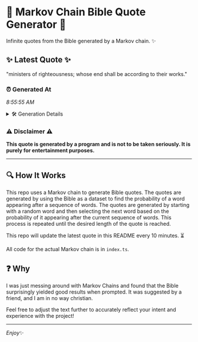 # 📖 Markov Chain Bible Quote Generator 📖

Infinite quotes from the Bible generated by a Markov chain. ✨

## ✨ Latest Quote ✨
"ministers of righteousness; whose end shall be according to their works."

### ⏰ Generated At
*8:55:55 AM*

<details>
    <summary>🛠️ Generation Details</summary>
    <p>
        <strong>🌱 Seed:</strong> ministers<br>
        <strong>🔄 Iterations:</strong> 10<br>
        <strong>📜 Context History:</strong><br>[ ministers ]: of<br>[ ministers, of ]: righteousness;<br>[ ministers, of, righteousness; ]: whose<br>[ ministers, of, righteousness;, whose ]: end<br>[ ministers, of, righteousness;, whose, end ]: shall<br>[ ministers, of, righteousness;, whose, end, shall ]: be<br>[ of, righteousness;, whose, end, shall, be ]: according<br>[ righteousness;, whose, end, shall, be, according ]: to<br>[ whose, end, shall, be, according, to ]: their<br>[ end, shall, be, according, to, their ]: works.<br>
    </p>
</details>

### ⚠️ Disclaimer ⚠️
**This quote is generated by a program and is not to be taken seriously. It is purely for entertainment purposes.**

---

## 🔍 How It Works

This repo uses a Markov chain to generate Bible quotes. The quotes are generated by using the Bible as a dataset to find the probability of a word appearing after a sequence of words. The quotes are generated by starting with a random word and then selecting the next word based on the probability of it appearing after the current sequence of words. This process is repeated until the desired length of the quote is reached.

This repo will update the latest quote in this README every 10 minutes. ⏳

All code for the actual Markov chain is in `index.ts`.

## ❓ Why

I was just messing around with Markov Chains and found that the Bible surprisingly yielded good results when prompted. 
It was suggested by a friend, and I am in no way christian.

Feel free to adjust the text further to accurately reflect your intent and experience with the project!

---

*Enjoy*✨
